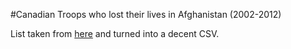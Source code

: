 #Canadian Troops who lost their lives in Afghanistan (2002-2012)

List taken from [here](http://www.theglobeandmail.com/news/national/a-list-of-canadas-fallen-in-afghanistan/article18578320/?page=all) and turned into a decent CSV.
